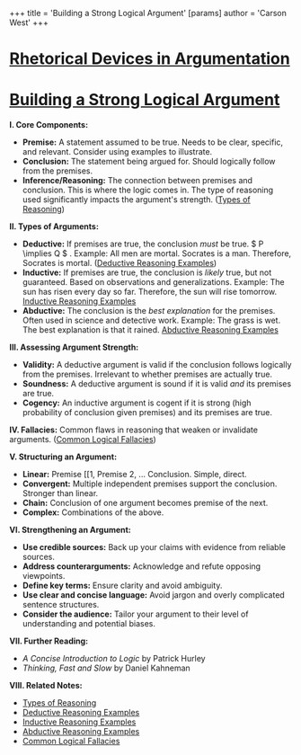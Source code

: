+++
 title = 'Building a Strong Logical Argument'
[params]
	author = 'Carson West'
+++
# [Rhetorical Devices in Argumentation](./../rhetorical-devices-in-argumentation/)
# [Building a Strong Logical Argument](./../building-a-strong-logical-argument/)

**I. Core Components:**

* **Premise:** A statement assumed to be true.  Needs to be clear, specific, and relevant.  Consider using examples to illustrate.
* **Conclusion:** The statement being argued for. Should logically follow from the premises.
* **Inference/Reasoning:** The connection between premises and conclusion.  This is where the logic comes in.  The type of reasoning used significantly impacts the argument's strength.  ([Types of Reasoning](./../types-of-reasoning/))

**II. Types of Arguments:**

* **Deductive:**  If premises are true, the conclusion *must* be true.   $ P \implies Q $ .  Example: All men are mortal. Socrates is a man. Therefore, Socrates is mortal.  ([Deductive Reasoning Examples](./../deductive-reasoning-examples/))
* **Inductive:** If premises are true, the conclusion is *likely* true, but not guaranteed.  Based on observations and generalizations.  Example: The sun has risen every day so far. Therefore, the sun will rise tomorrow. [Inductive Reasoning Examples](./../inductive-reasoning-examples/)
* **Abductive:**  The conclusion is the *best explanation* for the premises.  Often used in science and detective work. Example: The grass is wet. The best explanation is that it rained. [Abductive Reasoning Examples](./../abductive-reasoning-examples/)


**III. Assessing Argument Strength:**

* **Validity:**  A deductive argument is valid if the conclusion follows logically from the premises.  Irrelevant to whether premises are actually true.
* **Soundness:** A deductive argument is sound if it is valid *and* its premises are true.
* **Cogency:** An inductive argument is cogent if it is strong (high probability of conclusion given premises) and its premises are true.


**IV. Fallacies:**  Common flaws in reasoning that weaken or invalidate arguments.  ([Common Logical Fallacies](./../common-logical-fallacies/))


**V. Structuring an Argument:**

* **Linear:** Premise [[1, Premise 2, ... Conclusion.  Simple, direct.
* **Convergent:** Multiple independent premises support the conclusion.  Stronger than linear.
* **Chain:** Conclusion of one argument becomes premise of the next.
* **Complex:** Combinations of the above.


**VI.  Strengthening an Argument:**

* **Use credible sources:** Back up your claims with evidence from reliable sources.
* **Address counterarguments:** Acknowledge and refute opposing viewpoints.
* **Define key terms:** Ensure clarity and avoid ambiguity.
* **Use clear and concise language:** Avoid jargon and overly complicated sentence structures.
* **Consider the audience:** Tailor your argument to their level of understanding and potential biases.


**VII.  Further Reading:**

*  *A Concise Introduction to Logic* by Patrick Hurley
*  *Thinking, Fast and Slow* by Daniel Kahneman


**VIII. Related Notes:**

* [Types of Reasoning](./../types-of-reasoning/)
* [Deductive Reasoning Examples](./../deductive-reasoning-examples/)
* [Inductive Reasoning Examples](./../inductive-reasoning-examples/)
* [Abductive Reasoning Examples](./../abductive-reasoning-examples/)
* [Common Logical Fallacies](./../common-logical-fallacies/)

